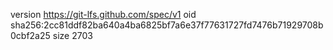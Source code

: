 version https://git-lfs.github.com/spec/v1
oid sha256:2cc81ddf82ba640a4ba6825bf7a6e37f77631727fd7476b71929708b0cbf2a25
size 2703
